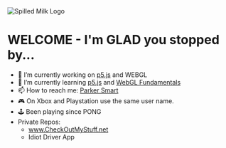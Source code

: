<img alt="Spilled Milk Logo" src="Shttps://github.com/SpilledMilkCOM/SpilledMilkCOM/blob/master/images/Spilled%20Milk%20Twitter%20Banner.png?raw=true"/>

# WELCOME - I'm **GLAD** you stopped by...

* 🔭 I’m currently working on [p5.js](https://p5js.org) and WEBGL
* 🌱 I’m currently learning [p5.js](https://p5js.org) and [WebGL Fundamentals](https://webglfundamentals.org/)
* 📫 How to reach me: [Parker Smart](<mailto:psmart@spilledmilk.com?subject=LOVE Your GitHub Repos...>)
* 🎮 On Xbox and Playstation use the same user name.
* 🕹️ Been playing since PONG
* Private Repos:
  * www.CheckOutMyStuff.net
  * Idiot Driver App

<!--
**SpilledMilkCOM/SpilledMilkCOM** is a ✨ _special_ ✨ repository because its `README.md` (this file) appears on your GitHub profile.
-->
